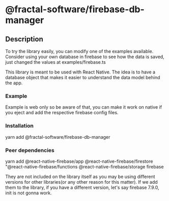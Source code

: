 # @fractal-software/firebase-db-manager

## Description

To try the library easily, you can modify one of the examples available. Consider using your own database in firebase to see how the data is saved, just changed the values at examples/firebase.ts

This library is meant to be used with React Native. The idea is to have a database object that makes it easier to understand the data model behind the app.

### Example

Example is web only so be aware of that, you can make it work on native if you eject and add the respective firebase config files.

### Installation

yarn add @fractal-software/firebase-db-manager

### Peer dependencies

yarn add @react-native-firebase/app @react-native-firebase/firestore "@react-native-firebase/functions @react-native-firebase/storage firebase

They are not included on the library itself as you may be using different versions for other libraries(or any other reason for this matter). If we add them to the library, if you have a different version, let's say firebase 7.9.0, init is not gonna work.
